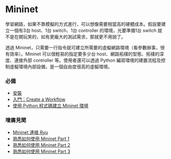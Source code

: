 # Mininet

學習網路，如果不靠模擬的方式進行，可以想像需要相當高的硬體成本。假設要建立一個有3台 host、1台 switch、1台 controller 的環境，光要準備1台 switch 就不是在開玩笑的，如有更龐大的測試需求，那就更不用說了。

透過 Mininet，只需要一行指令就可建立所需要的虛擬網路環境（看參數辦事，很有效率）。Mininet 可以很輕易的指定要多少台 host、網路拓樸的型態、拓樸的深度、連接外部 controller 等。使用者還可以透過 Python 編寫環境的建置流程及控制虛擬環境內部設備，是一個自由度很高的虛擬環境。

### 必備
* [安裝](https://github.com/YanHaoChen/Learning-SDN/tree/master/Mininet/Install)
* [入門：Create a Workflow](https://github.com/YanHaoChen/Learning-SDN/tree/master/Mininet/CreateWorkflow)
* [使用 Python 程式碼建立 Mininet 環境](https://github.com/YanHaoChen/Learning-SDN/tree/master/Mininet/MininetEnvCreate)

### 增廣見聞
* [Mininet 連接 Ryu](https://github.com/YanHaoChen/Learning-SDN/tree/master/Mininet/MininetConnectRyu)
* [熟悉如何使用 Mininet Part 1](https://github.com/YanHaoChen/Learning-SDN/tree/master/Mininet/Walkthrough)
* [熟悉如何使用 Mininet Part 2](https://github.com/YanHaoChen/Learning-SDN/tree/master/Mininet/Walkthrough2)
* [熟悉如何使用 Mininet Part 3](https://github.com/YanHaoChen/Learning-SDN/tree/master/Mininet/Walkthrough3)
